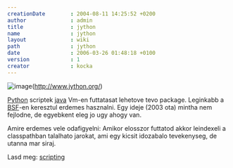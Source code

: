 ```yaml
---
creationDate        : 2004-08-11 14:25:52 +0200 
author              : admin 
title               : jython 
name                : jython 
layout              : wiki 
path                : jython 
date                : 2006-03-26 01:48:18 +0100 
version             : 1 
creator             : kocka 
---
```

![image](http://www.jython.org/images/jython-new-small.gif)(http://www.jython.org/)

[Python](python.html) scriptek [java](java.html) Vm-en futtatasat lehetove tevo package. Leginkabb a [BSF](BSF.html)-en keresztul erdemes hasznalni. Egy ideje (2003 ota) mintha nem fejlodne, de egyebkent eleg jo ugy ahogy van.

Amire erdemes vele odafigyelni: Amikor elosszor futtatod akkor leindexeli a classpathban talalhato jarokat, ami egy kicsit idozabalo tevekenyseg, de utanna mar siraj.

Lasd meg: [scripting](scripting.html)
